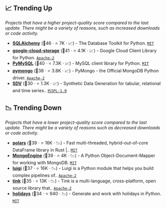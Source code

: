 ## 📈 Trending Up

_Projects that have a higher project-quality score compared to the last update. There might be a variety of reasons, such as increased downloads or code activity._

- <b><a href="https://github.com/sqlalchemy/sqlalchemy">SQLAlchemy</a></b> (🥇46 ·  ⭐ 7K · 📈) - The Database Toolkit for Python. <code><a href="http://bit.ly/34MBwT8">MIT</a></code>
- <b><a href="https://github.com/googleapis/google-cloud-python">google-cloud-storage</a></b> (🥇41 ·  ⭐ 4.1K · 📈) - Google Cloud Client Library for Python. <code><a href="http://bit.ly/3nYMfla">Apache-2</a></code>
- <b><a href="https://github.com/PyMySQL/PyMySQL">PyMySQL</a></b> (🥇40 ·  ⭐ 7.3K · 📈) - MySQL client library for Python. <code><a href="http://bit.ly/34MBwT8">MIT</a></code>
- <b><a href="https://github.com/mongodb/mongo-python-driver">pymongo</a></b> (🥈38 ·  ⭐ 3.8K · 📈) - PyMongo - the Official MongoDB Python driver. <code><a href="http://bit.ly/3nYMfla">Apache-2</a></code>
- <b><a href="https://github.com/sdv-dev/SDV">SDV</a></b> (🥈30 ·  ⭐ 1.3K · 📈) - Synthetic Data Generation for tabular, relational and time series.. <code><a href="https://tldrlegal.com/search?q=SSPL-1.0">❗️SSPL-1.0</a></code>

## 📉 Trending Down

_Projects that have a lower project-quality score compared to the last update. There might be a variety of reasons such as decreased downloads or code activity._

- <b><a href="https://github.com/pola-rs/polars">polars</a></b> (🥈39 ·  ⭐ 16K · 📉) - Fast multi-threaded, hybrid-out-of-core DataFrame library in Rust |.. <code><a href="http://bit.ly/34MBwT8">MIT</a></code>
- <b><a href="https://github.com/MongoEngine/mongoengine">MongoEngine</a></b> (🥈39 ·  ⭐ 4K · 📉) - A Python Object-Document-Mapper for working with MongoDB. <code><a href="http://bit.ly/34MBwT8">MIT</a></code>
- <b><a href="https://github.com/spotify/luigi">luigi</a></b> (🥈37 ·  ⭐ 16K · 📉) - Luigi is a Python module that helps you build complex pipelines of.. <code><a href="http://bit.ly/3nYMfla">Apache-2</a></code>
- <b><a href="https://github.com/google/tink">tink</a></b> (🥈35 ·  ⭐ 13K · 📉) - Tink is a multi-language, cross-platform, open source library that.. <code><a href="http://bit.ly/3nYMfla">Apache-2</a></code>
- <b><a href="https://github.com/dr-prodigy/python-holidays">holidays</a></b> (🥈34 ·  ⭐ 940 · 📉) - Generate and work with holidays in Python. <code><a href="http://bit.ly/34MBwT8">MIT</a></code>

